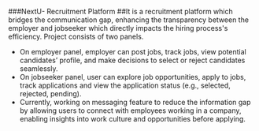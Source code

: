 ###NextU- Recruitment Platform 
##It is a recruitment platform which bridges the communication gap, enhancing the transparency between the employer and jobseeker which directly impacts the hiring process's efficiency. Project consists of two panels.
-	On employer panel, employer can post jobs, track jobs, view potential candidates’ profile, and make decisions to select or reject candidates seamlessly.
-	On jobseeker panel, user can explore job opportunities, apply to jobs, track applications and view the application status (e.g., selected, rejected, pending).
-	Currently, working on messaging feature to reduce the information gap by allowing users to connect with employees working in a company, enabling insights into work culture and opportunities before applying.

